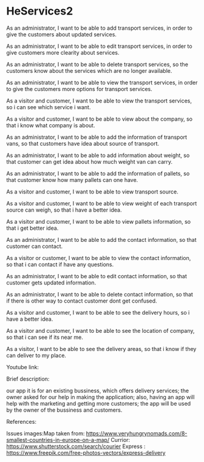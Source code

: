 # HeServices2
As an administrator, I want to be able to add transport services, in order to give the customers about updated services.

As an administrator, I want to be able to edit transport services, in order to give customers more clearity about services.

As an administrator, I want to be able to delete transport services, so the customers know about the services which are no longer available.

As an administrator, I want to be able to view the transport services, in order to give the customers more options for transport services.

As a visitor and customer, I want to be able to view the transport services, so i can see which service i want.

As a visitor and customer, I want to be able to view about the company, so that i know what company is about.

As an administrator, I want to be able to add the information of transport vans, so that customers have idea about source of transport.

As an administrator, I want to be able to add information about weight, so that customer can get idea about how much weight van can carry.

As an administrator, I want to be able to add the information of pallets, so that customer know how many pallets can one have.

As a visitor and customer, I want to be able to view transport source.

As a visitor and customer, I want to be able to view weight of each transport source can weigh, so that i have a better idea.

As a visitor and customer, I want to be able to view pallets information, so that i get better idea.

As an administrator, I want to be able to add the contact information, so that customer can contact.

As a visitor or customer, I want to be able to view the contact information, so that i can contact if have any questions.

As an administrator, I want to be able to edit contact information, so that customer gets updated information.

As an administrator, I want to be able to delete contact information, so that if there is other way to contact customer dont get confused.

As a visitor and customer, I want to be able to see the delivery hours, so i have a better idea.

As a visitor and customer, I want to be able to see the location of company, so that i can see if its near me.

As a visitor, I want to be able to see the delivery areas, so that i know if they can deliver to my place.

Youtube link:

Brief description:

our app it is for an existing bussiness, which offers delivery services;
the owner asked for our help in making the application;
also, having an app will help with the marketing and getting more customers;
the app will be used by the owner of the bussiness and customers.

References:

Issues
images:Map taken from:
https://www.veryhungrynomads.com/8-smallest-countries-in-europe-on-a-map/ 
Currior: https://www.shutterstock.com/search/courier
Express : https://www.freepik.com/free-photos-vectors/express-delivery
